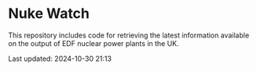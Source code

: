 # Nuke Watch

This repository includes code for retrieving the latest information available on the output of EDF nuclear power plants in the UK.

Last updated: 2024-10-30 21:13